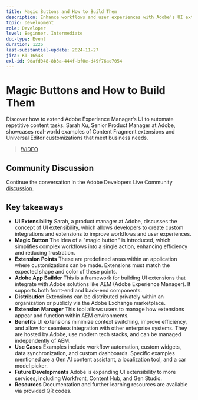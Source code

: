 ```yaml
---
title: Magic Buttons and How to Build Them
description: Enhance workflows and user experiences with Adobe's UI extensibility, allowing custom integrations through Adobe App Builder, simplifying complex tasks with a "magic button," and supporting seamless integration with enterprise systems, with future expansions to more Adobe services.
topic: Development
role: Developer
level: Beginner, Intermediate
doc-type: Event
duration: 1226
last-substantial-update: 2024-11-27
jira: KT-16548
exl-id: 9dafd048-8b3a-444f-bf0e-d49f76ae7054
---
```

# Magic Buttons and How to Build Them

Discover how to extend Adobe Experience Manager’s UI to automate repetitive content tasks. Sarah Xu, Senior Product Manager at Adobe, showcases real-world examples of Content Fragment extensions and Universal Editor customizations that meet business needs.


>[!VIDEO](https://video.tv.adobe.com/v/3440037/?learn=on&enablevpops)

## Community Discussion

Continue the conversation in the Adobe Developers Live Community [discussion](https://adobe.ly/3Ywf6kg).

## Key takeaways

* **UI Extensibility** Sarah, a product manager at Adobe, discusses the concept of UI extensibility, which allows developers to create custom integrations and extensions to improve workflows and user experiences.
* **Magic Button** The idea of a "magic button" is introduced, which simplifies complex workflows into a single action, enhancing efficiency and reducing frustration.
* **Extension Points** These are predefined areas within an application where customizations can be made. Extensions must match the expected shape and color of these points.
* **Adobe App Builder** This is a framework for building UI extensions that integrate with Adobe solutions like AEM (Adobe Experience Manager). It supports both front-end and back-end components.
* **Distribution** Extensions can be distributed privately within an organization or publicly via the Adobe Exchange marketplace.
* **Extension Manager** This tool allows users to manage how extensions appear and function within AEM environments.
* **Benefits** UI extensions minimize context switching, improve efficiency, and allow for seamless integration with other enterprise systems. They are hosted by Adobe, use modern tech stacks, and can be managed independently of AEM.
* **Use Cases** Examples include workflow automation, custom widgets, data synchronization, and custom dashboards. Specific examples mentioned are a Gen AI content assistant, a localization tool, and a car model picker.
* **Future Developments** Adobe is expanding UI extensibility to more services, including Workfront, Content Hub, and Gen Studio.
* **Resources** Documentation and further learning resources are available via provided QR codes.
